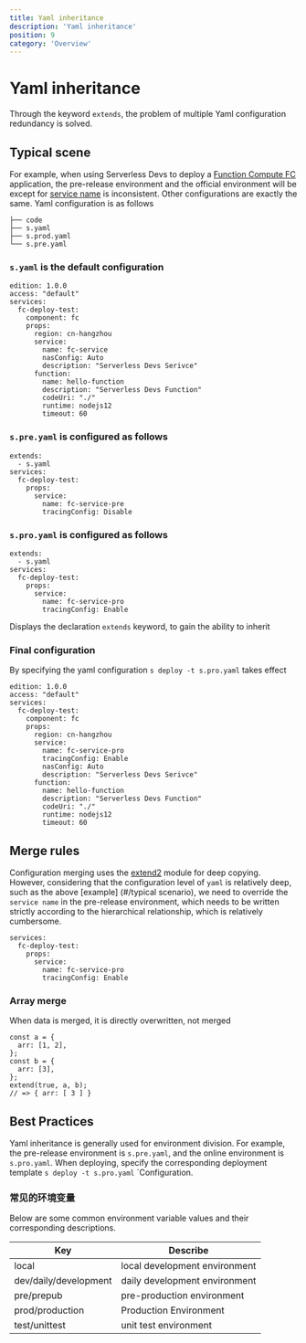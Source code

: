 ```yaml
---
title: Yaml inheritance
description: 'Yaml inheritance'
position: 9
category: 'Overview'
---
```


# Yaml inheritance
Through the keyword `extends`, the problem of multiple Yaml configuration redundancy is solved.

## Typical scene
For example, when using Serverless Devs to deploy a [Function Compute FC](https://serverless-devs.com/en/fc/readme) application, the pre-release environment and the official environment will be except for [service name](https://serverless-devs.com/en/fc/yaml#service-field) is inconsistent. Other configurations are exactly the same. Yaml configuration is as follows

```
├── code
├── s.yaml
├── s.prod.yaml
└── s.pre.yaml
```
### `s.yaml` is the default configuration
```
edition: 1.0.0
access: "default"
services:
  fc-deploy-test:
    component: fc
    props:
      region: cn-hangzhou
      service:
        name: fc-service
        nasConfig: Auto
        description: "Serverless Devs Serivce"
      function:
        name: hello-function
        description: "Serverless Devs Function"
        codeUri: "./"
        runtime: nodejs12
        timeout: 60
```
### `s.pre.yaml` is configured as follows
```
extends:
  - s.yaml
services:
  fc-deploy-test:
    props:
      service:
        name: fc-service-pre
        tracingConfig: Disable
```
### `s.pro.yaml` is configured as follows
```
extends:
  - s.yaml
services:
  fc-deploy-test:
    props:
      service:
        name: fc-service-pro
        tracingConfig: Enable
```

Displays the declaration `extends` keyword, to gain the ability to inherit

### Final configuration
By specifying the yaml configuration `s deploy -t s.pro.yaml` takes effect
```
edition: 1.0.0
access: "default"
services:
  fc-deploy-test:
    component: fc
    props:
      region: cn-hangzhou
      service:
        name: fc-service-pro
        tracingConfig: Enable
        nasConfig: Auto
        description: "Serverless Devs Serivce"
      function:
        name: hello-function
        description: "Serverless Devs Function"
        codeUri: "./"
        runtime: nodejs12
        timeout: 60
```

## Merge rules
Configuration merging uses the [extend2](https://www.npmjs.com/package/extend2) module for deep copying.
However, considering that the configuration level of `yaml` is relatively deep, such as the above [example] (#/typical scenario), we need to override the `service name` in the pre-release environment, which needs to be written strictly according to the hierarchical relationship, which is relatively cumbersome.
```
services:
  fc-deploy-test:
    props:
      service:
        name: fc-service-pro
        tracingConfig: Enable
```

### Array merge
When data is merged, it is directly overwritten, not merged

```
const a = {
  arr: [1, 2],
};
const b = {
  arr: [3],
};
extend(true, a, b);
// => { arr: [ 3 ] }
```

## Best Practices
Yaml inheritance is generally used for environment division. For example, the pre-release environment is `s.pre.yaml`, and the online environment is `s.pro.yaml`. When deploying, specify the corresponding deployment template `s deploy -t s.pro.yaml` `Configuration.

### 常见的环境变量
Below are some common environment variable values ​​and their corresponding descriptions.

| Key | Describe |
| --- | --- |
| local | local development environment |
| dev/daily/development | daily development environment |
| pre/prepub | pre-production environment |
| prod/production | Production Environment |
| test/unittest | unit test environment |
